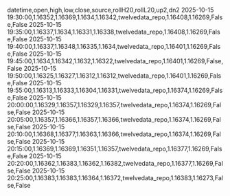 datetime,open,high,low,close,source,rollH20,rollL20,up2,dn2
2025-10-15 19:30:00,1.16352,1.16369,1.1634,1.16342,twelvedata_repo,1.16408,1.16269,False,False
2025-10-15 19:35:00,1.16337,1.1634,1.16331,1.16338,twelvedata_repo,1.16408,1.16269,False,False
2025-10-15 19:40:00,1.16337,1.16348,1.16335,1.1634,twelvedata_repo,1.16401,1.16269,False,False
2025-10-15 19:45:00,1.1634,1.16342,1.1632,1.16322,twelvedata_repo,1.16401,1.16269,False,False
2025-10-15 19:50:00,1.16325,1.16327,1.16312,1.16312,twelvedata_repo,1.16401,1.16269,False,False
2025-10-15 19:55:00,1.16313,1.16333,1.16304,1.16331,twelvedata_repo,1.16374,1.16269,False,False
2025-10-15 20:00:00,1.16329,1.16357,1.16329,1.16357,twelvedata_repo,1.16374,1.16269,False,False
2025-10-15 20:05:00,1.16357,1.16366,1.16357,1.16366,twelvedata_repo,1.16374,1.16269,False,False
2025-10-15 20:10:00,1.16368,1.16377,1.16363,1.16366,twelvedata_repo,1.16374,1.16269,False,False
2025-10-15 20:15:00,1.16369,1.16369,1.16351,1.16357,twelvedata_repo,1.16377,1.16269,False,False
2025-10-15 20:20:00,1.16362,1.16383,1.16362,1.16382,twelvedata_repo,1.16377,1.16269,False,False
2025-10-15 20:25:00,1.16383,1.16383,1.16364,1.16372,twelvedata_repo,1.16383,1.16273,False,False
